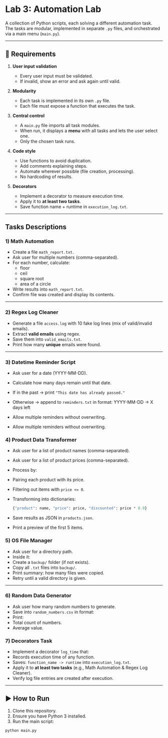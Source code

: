 # Lab 3: Automation Lab

A collection of Python scripts, each solving a different automation task.  
The tasks are modular, implemented in separate `.py` files, and orchestrated via a main menu (`main.py`).  

---

## 📌 Requirements

1. **User input validation**  
   - Every user input must be validated.  
   - If invalid, show an error and ask again until valid.  

2. **Modularity**  
   - Each task is implemented in its own `.py` file.  
   - Each file must expose a function that executes the task.  

3. **Central control**  
   - A `main.py` file imports all task modules.  
   - When run, it displays a **menu** with all tasks and lets the user select one.  
   - Only the chosen task runs.  

4. **Code style**  
   - Use functions to avoid duplication.  
   - Add comments explaining steps.  
   - Automate wherever possible (file creation, processing).  
   - No hardcoding of results.  

5. **Decorators**  
   - Implement a decorator to measure execution time.  
   - Apply it to **at least two tasks**.  
   - Save function name + runtime in `execution_log.txt`.  

---

## Tasks Descriptions

### **1) Math Automation**

- Create a file `math_report.txt`.  
- Ask user for multiple numbers (comma-separated).  
- For each number, calculate:
  - floor  
  - ceil  
  - square root  
  - area of a circle  
- Write results into `math_report.txt`.  
- Confirm file was created and display its contents.  

---

### **2) Regex Log Cleaner**

- Generate a file `access.log` with 10 fake log lines (mix of valid/invalid emails).  
- Extract **valid emails** using regex.  
- Save them into `valid_emails.txt`.  
- Print how many **unique** emails were found.  

---

### **3) Datetime Reminder Script**

- Ask user for a date (YYYY-MM-DD).  
- Calculate how many days remain until that date.  
- If in the past → print `"This date has already passed."`  
- Otherwise → append to `reminders.txt` in format: YYYY-MM-DD -> X days left
- Allow multiple reminders without overwriting.  

- Allow multiple reminders without overwriting.  

### **4) Product Data Transformer**

- Ask user for a list of product names (comma-separated).  
- Ask user for a list of product prices (comma-separated).  
- Process by:
- Pairing each product with its price.  
- Filtering out items with `price <= 0`.  
- Transforming into dictionaries:  

  ```python
  {"product": name, "price": price, "discounted": price * 0.9}
  ```
  
- Save results as JSON in `products.json`.  
- Print a preview of the first 5 items.  

### **5) OS File Manager**

- Ask user for a directory path.  
- Inside it:
- Create a `backup/` folder (if not exists).  
- Copy all `.txt` files into `backup/`.  
- Print summary: how many files were copied.  
- Retry until a valid directory is given.  

---

### **6) Random Data Generator**

- Ask user how many random numbers to generate.  
- Save into `random_numbers.csv` in format:  
- Print:
- Total count of numbers.  
- Average value.  

### **7) Decorators Task**

- Implement a decorator `log_time` that:  
- Records execution time of any function.  
- Saves: `function_name -> runtime` into `execution_log.txt`.  
- Apply it to **at least two tasks** (e.g., Math Automation & Regex Log Cleaner).  
- Verify log file entries are created after execution.  

---

## ▶️ How to Run

1. Clone this repository.  
2. Ensure you have Python 3 installed.  
3. Run the main script:  

 ```bash
 python main.py
```

